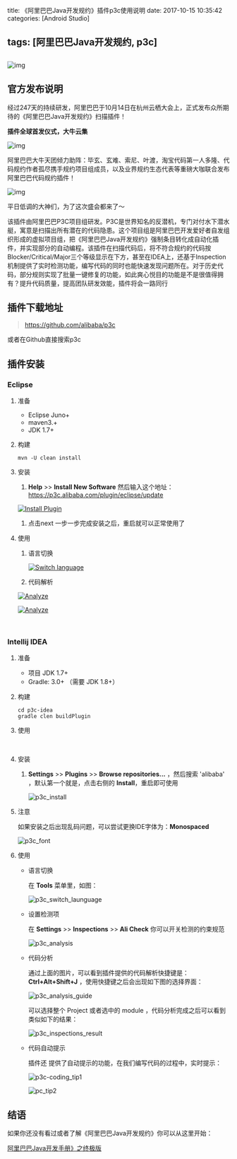 title: 《阿里巴巴Java开发规约》插件p3c使用说明
date: 2017-10-15 10:35:42
categories: [Android Studio]

tags: [阿里巴巴Java开发规约, p3c]
---

## 

![img](http://7xod2d.com1.z0.glb.clouddn.com//p3c/ali_java_olugin.jpg)

## 官方发布说明

经过247天的持续研发，阿里巴巴于10月14日在杭州云栖大会上，正式发布众所期待的《阿里巴巴Java开发规约》扫描插件！

**插件全球首发仪式，大牛云集**

![img](http://7xod2d.com1.z0.glb.clouddn.com//p3c/ali_plugin_second.jpg)

阿里巴巴大牛天团倾力助阵：毕玄、玄难、索尼、叶渡，淘宝代码第一人多隆、代码规约作者孤尽携手规约项目组成员，以及业界规约生态代表等重磅大咖联合发布阿里巴巴代码规约插件！

![img](http://7xod2d.com1.z0.glb.clouddn.com//p3c/ali_plugin_third.jpg)

平日低调的大神们，为了这次盛会都来了～

该插件由阿里巴巴P3C项目组研发。P3C是世界知名的反潜机，专门对付水下潜水艇，寓意是扫描出所有潜在的代码隐患。这个项目组是阿里巴巴开发爱好者自发组织形成的虚拟项目组，把《阿里巴巴Java开发规约》强制条目转化成自动化插件，并实现部分的自动编程。该插件在扫描代码后，将不符合规约的代码按Blocker/Critical/Major三个等级显示在下方，甚至在IDEA上，还基于Inspection机制提供了实时检测功能，编写代码的同时也能快速发现问题所在。对于历史代码，部分规则实现了批量一键修复的功能，如此爽心悦目的功能是不是很值得拥有？提升代码质量，提高团队研发效能，插件将会一路同行

## 插件下载地址

> https://github.com/alibaba/p3c 

 或者在Github直接搜索p3c

<!-- more -->

## 插件安装

### Eclipse

1. 准备

   - Eclipse Juno+
   - maven3.+
   - JDK 1.7+

2. 构建

   ``` she
   mvn -U clean install
   ```

3. 安装

   1. **Help** >> **Install New Software** 然后输入这个地址： <https://p3c.alibaba.com/plugin/eclipse/update>

   [![Install Plugin](https://github.com/alibaba/p3c/raw/master/eclipse-plugin/doc/images/install.png)](https://github.com/alibaba/p3c/blob/master/eclipse-plugin/doc/images/install.png)

   1. 点击next 一步一步完成安装之后，重启就可以正常使用了

4. 使用

   1. 语言切换

      [![Switch language](https://github.com/alibaba/p3c/raw/master/eclipse-plugin/doc/images/eclipse_switch_language.png)](https://github.com/alibaba/p3c/blob/master/eclipse-plugin/doc/images/eclipse_switch_language.png)

   2. 代码解析

   [![Analyze](https://github.com/alibaba/p3c/raw/master/eclipse-plugin/doc/images/eclipse_analyze.png)](https://github.com/alibaba/p3c/blob/master/eclipse-plugin/doc/images/eclipse_analyze.png)

   [![Analyze](https://github.com/alibaba/p3c/raw/master/eclipse-plugin/doc/images/analyze_result.png)](https://github.com/alibaba/p3c/blob/master/eclipse-plugin/doc/images/analyze_result.png)

   ​

### Intellij IDEA

1. 准备

   - 项目 JDK 1.7+
   - Gradle: 3.0+ （需要 JDK 1.8+）

2. 构建

   ``` shell
   cd p3c-idea
   gradle clen buildPlugin
   ```

3. 使用

   ​

4. 安装

   1. **Settings** >> **Plugins** >> **Browse repositories...** ，然后搜索 'alibaba' ，默认第一个就是，点击右侧的 **Install**，重启即可使用

      ![p3c_install](http://7xod2d.com1.z0.glb.clouddn.com//p3c/p3c_install.png)

5. 注意

   如果安装之后出现乱码问题，可以尝试更换IDE字体为：**Monospaced**

   ![p3c_font](http://7xod2d.com1.z0.glb.clouddn.com//p3c/p3c_font.png)

6. 使用

   - 语言切换

     在 **Tools** 菜单里，如图：

     ![p3c_switch_launguage](http://7xod2d.com1.z0.glb.clouddn.com//p3c/p3c_tools.png)

   - 设置检测项

     在 **Settings** >> **Inspections** >> **Ali Check** 你可以开关检测的约束规范

     ![p3c_analysis](http://7xod2d.com1.z0.glb.clouddn.com//p3c/p3c_inspection.png)

   - 代码分析

     通过上面的图片，可以看到插件提供的代码解析快捷键是：**Ctrl+Alt+Shift+J** ，使用快捷键之后会出现如下图的选择界面：

     ![p3c_analysis_guide](http://7xod2d.com1.z0.glb.clouddn.com//p3c/p3c_scan_tips.png)

     可以选择整个 Project 或者选中的 module ，代码分析完成之后可以看到类似如下的结果：

     ![p3c_inspections_result](http://7xod2d.com1.z0.glb.clouddn.com//p3c/p3c_inspections_result.png)

   - 代码自动提示

     插件还 提供了自动提示的功能，在我们编写代码的过程中，实时提示：

     ![p3c-coding_tip1](http://7xod2d.com1.z0.glb.clouddn.com//p3c/p3c_codeing_tips1.png)

     ![pc_tip2](http://7xod2d.com1.z0.glb.clouddn.com//p3c/p3c_coding_tips2.png)

## 结语

如果你还没有看过或者了解《阿里巴巴Java开发规约》你可以从这里开始：

[阿里巴巴Java开发手册》之终极版](http://xiaofeng.site/2017/02/10/%E3%80%8A%E9%98%BF%E9%87%8C%E5%B7%B4%E5%B7%B4Java%E5%BC%80%E5%8F%91%E6%89%8B%E5%86%8C%E3%80%8B%E4%B9%8B%E7%BB%88%E6%9E%81%E7%89%88%E4%BF%AE%E8%AE%A2%EF%BC%81/undefined/#more)

